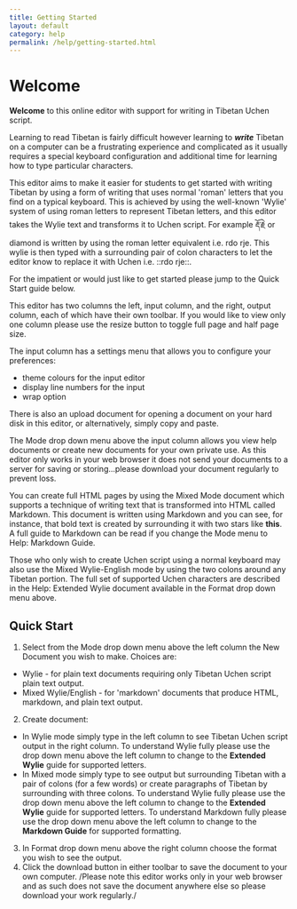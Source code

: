 ```yaml
---
title: Getting Started
layout: default
category: help
permalink: /help/getting-started.html
---
```

# Welcome

**Welcome** to this online editor with support for writing in Tibetan Uchen script. 

Learning to read Tibetan is fairly difficult however learning to **_write_** Tibetan on a computer can be a frustrating experience and complicated as it usually requires a special keyboard configuration and additional time for learning how to type particular characters. 

This editor aims to make it easier for students to get started with writing Tibetan by using a form of writing that uses normal 'roman' letters that you find on a typical keyboard. This is achieved by using the well-known 'Wylie' system of using roman letters to represent Tibetan letters, and this editor takes the Wylie text and transforms it to Uchen script. For example རྡོ་རྗེ or diamond is written by using the roman letter equivalent i.e. rdo rje. This wylie is then typed with a surrounding pair of colon characters to let the editor know to replace it with Uchen i.e. ::rdo rje::.

For the impatient or would just like to get started please jump to the Quick Start guide below.

This editor has two columns the left, input column, and the right, output column, each of which have their own toolbar. If you would like to view only one column please use the resize button to toggle full page and half page size. 

The input column has a settings menu that allows you to configure your preferences:

* theme colours for the input editor
* display line numbers for the input
* wrap option

There is also an upload document for opening a document on your hard disk in this editor, or alternatively, simply copy and paste.

The Mode drop down menu above the input column allows you view help documents or create new documents for your own private use. As this editor only works in your web browser it does not send your documents to a server for saving or storing...please download your document regularly to prevent loss.

You can create full HTML pages by using the Mixed Mode document which supports a technique of writing text that is transformed into HTML called Markdown. This document is written using Markdown and you can see, for instance, that bold text is created by surrounding it with two stars like **this**. A full guide to Markdown can be read if you change the Mode menu to Help: Markdown Guide.

Those who only wish to create Uchen script using a normal keyboard may also use the Mixed Wylie-English mode by using the two colons around any Tibetan portion. The full set of supported Uchen characters are described in the Help: Extended Wylie document available in the Format drop down menu above.

## Quick Start
1. Select from the Mode drop down menu above the left column the New Document you wish to make. Choices are:
  * Wylie - for plain text documents requiring only Tibetan Uchen script plain text output.
  * Mixed Wylie/English - for 'markdown' documents that produce HTML, markdown, and plain text output.
2. Create document:
  * In Wylie mode simply type in the left column to see Tibetan Uchen script output in the right column. To understand Wylie fully please use the drop down menu above the left column to change to the **Extended Wylie** guide for supported letters.
  * In Mixed mode simply type to see output but surrounding Tibetan with a pair of colons (for a few words) or create paragraphs of Tibetan by surrounding with three colons. To understand Wylie fully please use the drop down menu above the left column to change to the **Extended Wylie** guide for supported letters. To understand Markdown fully please use the drop down menu above the left column to change to the **Markdown Guide** for supported formatting.
3. In Format drop down menu above the right column choose the format you wish to see the output.
4. Click the download button in either toolbar to save the document to your own computer. /Please note this editor works only in your web browser and as such does not save the document anywhere else so please download your work regularly./
